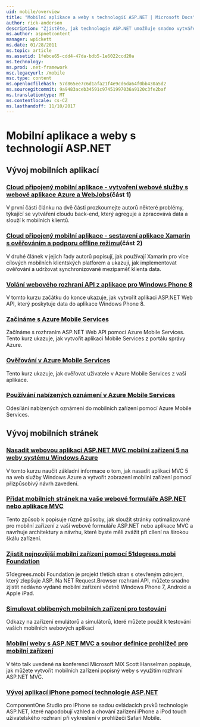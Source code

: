 ```yaml
---
uid: mobile/overview
title: "Mobilní aplikace a weby s technologií ASP.NET | Microsoft Docs"
author: rick-anderson
description: "Zjistěte, jak technologie ASP.NET umožňuje snadno vytvářet mobilní webové aplikace"
ms.author: aspnetcontent
manager: wpickett
ms.date: 01/28/2011
ms.topic: article
ms.assetid: 1febce65-cdd4-47da-bdb5-1e6022ccd20a
ms.technology: 
ms.prod: .net-framework
msc.legacyurl: /mobile
msc.type: content
ms.openlocfilehash: 57d865ee7c6d1afa21f4e9cd6da64f0bb430a5d2
ms.sourcegitcommit: 9a9483aceb34591c97451997036a9120c3fe2baf
ms.translationtype: MT
ms.contentlocale: cs-CZ
ms.lasthandoff: 11/10/2017
---
```

<a name="mobile-apps--sites-with-aspnet"></a>Mobilní aplikace a weby s technologií ASP.NET
====================
## <a name="develop-mobile-apps"></a>Vývoj mobilních aplikací


### <a name="cloud-connected-mobile-apps---create-a-web-service-with-azure-web-apps-and-webjobshttpsmsdnmicrosoftcommagazinemt185572part-1"></a>[Cloud připojený mobilní aplikace - vytvoření webové služby s webové aplikace Azure a WebJobs](https://msdn.microsoft.com/magazine/mt185572)(část 1)

V první části článku na dvě části prozkoumejte autorů některé problémy, týkající se vytváření cloudu back-end, který agreguje a zpracovává data a slouží k mobilních klientů.


### <a name="cloud-connected-mobile-apps---build-a-xamarin-app-with-authentication-and-offline-supporthttpsmsdnmicrosoftcommagazinemt422581aspxpart-2"></a>[Cloud připojený mobilní aplikace - sestavení aplikace Xamarin s ověřováním a podporu offline režimu](https://msdn.microsoft.com/magazine/mt422581.aspx)(část 2)

V druhé článek v jejich řady autorů popisují, jak používají Xamarin pro více cílových mobilních klientských platforem a ukazují, jak implementovat ověřování a udržovat synchronizované mezipaměť klienta data.


### <a name="calling-web-api-from-a-windows-phone-8-applicationweb-apioverviewmobile-clientscalling-web-api-from-a-windows-phone-8-applicationmd"></a>[Volání webového rozhraní API z aplikace pro Windows Phone 8](../web-api/overview/mobile-clients/calling-web-api-from-a-windows-phone-8-application.md)

V tomto kurzu začátku do konce ukazuje, jak vytvořit aplikaci ASP.NET Web API, který poskytuje data do aplikace Windows Phone 8.


### <a name="get-started-with-azure-mobile-serviceshttpsazuremicrosoftcomen-usdocumentationarticlesmobile-services-dotnet-backend-windows-store-dotnet-get-startedwtmcidzumoaspnet"></a>[Začínáme s Azure Mobile Services](https://azure.microsoft.com/en-us/documentation/articles/mobile-services-dotnet-backend-windows-store-dotnet-get-started?WT.mc_id=zumo_aspnet)

Začínáme s rozhraním ASP.NET Web API pomocí Azure Mobile Services. Tento kurz ukazuje, jak vytvořit aplikaci Mobile Services z portálu správy Azure.


### <a name="authentication-in-azure-mobile-serviceshttpsazuremicrosoftcomen-usdocumentationarticlesmobile-services-dotnet-backend-windows-store-dotnet-get-started-userswtmcidzumoaspnet"></a>[Ověřování v Azure Mobile Services](https://azure.microsoft.com/en-us/documentation/articles/mobile-services-dotnet-backend-windows-store-dotnet-get-started-users/?WT.mc_id=zumo_aspnet)

Tento kurz ukazuje, jak ověřovat uživatele v Azure Mobile Services z vaší aplikace.


### <a name="using-push-notifications-in-azure-mobile-serviceshttpsazuremicrosoftcomen-usdocumentationarticlesmobile-services-dotnet-backend-windows-store-dotnet-get-started-pushwtmcidzumoaspnet"></a>[Používání nabízených oznámení v Azure Mobile Services](https://azure.microsoft.com/en-us/documentation/articles/mobile-services-dotnet-backend-windows-store-dotnet-get-started-push/?WT.mc_id=zumo_aspnet)

Odesílání nabízených oznámení do mobilních zařízení pomocí Azure Mobile Services.


## <a name="develop-mobile-sites"></a>Vývoj mobilních stránek


### <a name="deploy-an-mobile-friendly-aspnet-mvc-5-web-application-on-windows-azure-web-siteshttpsdocsmicrosoftcomazureapp-service-webweb-sites-dotnet-deploy-aspnet-mvc-mobile-app"></a>[Nasadit webovou aplikaci ASP.NET MVC mobilní zařízení 5 na weby systému Windows Azure](https://docs.microsoft.com/azure/app-service-web/web-sites-dotnet-deploy-aspnet-mvc-mobile-app)

V tomto kurzu naučit základní informace o tom, jak nasadit aplikaci MVC 5 na web služby Windows Azure a vytvořit zobrazení mobilní zařízení pomocí přizpůsobivý návrh zavedení.


### <a name="add-mobile-pages-to-your-aspnet-web-forms--mvc-applicationwhitepapersadd-mobile-pages-to-your-aspnet-web-forms-mvc-applicationmd"></a>[Přidat mobilních stránek na vaše webové formuláře ASP.NET nebo aplikace MVC](../whitepapers/add-mobile-pages-to-your-aspnet-web-forms-mvc-application.md)

Tento způsob k popisuje různé způsoby, jak sloužit stránky optimalizované pro mobilní zařízení z vaší webové formuláře ASP.NET nebo aplikace MVC a navrhuje architektury a návrhu, které byste měli zvážit při cílení na širokou škálu zařízení.


### <a name="detect-the-latest-mobile-devices-using-51degreesmobi-foundationhttpsgithubcom51degreesdotnet-device-detection"></a>[Zjistit nejnovější mobilní zařízení pomocí 51degrees.mobi Foundation](https://github.com/51Degrees/dotNET-Device-Detection)

51degrees.mobi Foundation je projekt třetích stran s otevřeným zdrojem, který zlepšuje ASP. Na NET Request.Browser rozhraní API, můžete snadno zjistit nedávno vydané mobilní zařízení včetně Windows Phone 7, Android a Apple iPad.


### <a name="simulate-popular-mobile-devices-for-testingdevice-simulatorsmd"></a>[Simulovat oblíbených mobilních zařízení pro testování](device-simulators.md)

Odkazy na zařízení emulátorů a simulátorů, které můžete použít k testování vašich mobilních webových aplikací


### <a name="mobile-web-sites-with-aspnet-mvc-and-the-mobile-browser-definition-filehttpwwwhanselmancomblogmixmobilewebsiteswithaspnetmvcandthemobilebrowserdefinitionfileaspx"></a>[Mobilní weby s ASP.NET MVC a soubor definice prohlížeč pro mobilní zařízení](http://www.hanselman.com/blog/MixMobileWebSitesWithASPNETMVCAndTheMobileBrowserDefinitionFile.aspx)

V této talk uvedené na konferenci Microsoft MIX Scott Hanselman popisuje, jak můžete vytvořit mobilních zařízení popisný weby s využitím rozhraní ASP.NET MVC.


### <a name="develop-iphone-applications-with-aspnethttplabscomponentonecomiphone"></a>[Vývoj aplikací iPhone pomocí technologie ASP.NET](http://labs.componentone.com/iPhone/)

ComponentOne Studio pro iPhone se sadou ovládacích prvků technologie ASP.NET, které napodobují vzhled a chování zařízení iPhone a iPod touch uživatelského rozhraní při vykreslení v prohlížeči Safari Mobile.
